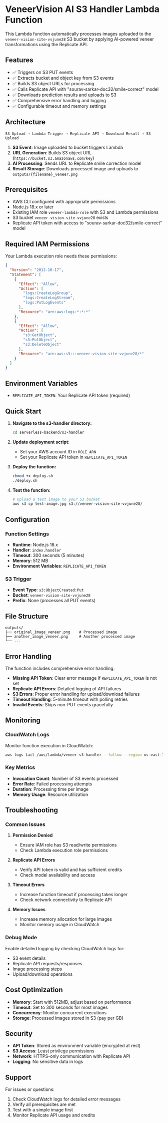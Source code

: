 # VeneerVision AI S3 Handler Lambda Function

This Lambda function automatically processes images uploaded to the `veneer-vision-site-vvjune28` S3 bucket by applying AI-powered veneer transformations using the Replicate API.

## Features

- ✅ Triggers on S3 PUT events
- ✅ Extracts bucket and object key from S3 events
- ✅ Builds S3 object URLs for processing
- ✅ Calls Replicate API with "sourav-sarkar-doc32/smile-correct" model
- ✅ Downloads prediction results and uploads to S3
- ✅ Comprehensive error handling and logging
- ✅ Configurable timeout and memory settings

## Architecture

```
S3 Upload → Lambda Trigger → Replicate API → Download Result → S3 Upload
```

1. **S3 Event**: Image uploaded to bucket triggers Lambda
2. **URL Generation**: Builds S3 object URL (`https://bucket.s3.amazonaws.com/key`)
3. **AI Processing**: Sends URL to Replicate smile correction model
4. **Result Storage**: Downloads processed image and uploads to `outputs/{filename}_veneer.png`

## Prerequisites

- AWS CLI configured with appropriate permissions
- Node.js 18.x or later
- Existing IAM role `veneer-lambda-role` with S3 and Lambda permissions
- S3 bucket `veneer-vision-site-vvjune28` exists
- Replicate API token with access to "sourav-sarkar-doc32/smile-correct" model

## Required IAM Permissions

Your Lambda execution role needs these permissions:

```json
{
  "Version": "2012-10-17",
  "Statement": [
    {
      "Effect": "Allow",
      "Action": [
        "logs:CreateLogGroup",
        "logs:CreateLogStream",
        "logs:PutLogEvents"
      ],
      "Resource": "arn:aws:logs:*:*:*"
    },
    {
      "Effect": "Allow",
      "Action": [
        "s3:GetObject",
        "s3:PutObject",
        "s3:DeleteObject"
      ],
      "Resource": "arn:aws:s3:::veneer-vision-site-vvjune28/*"
    }
  ]
}
```

## Environment Variables

- `REPLICATE_API_TOKEN`: Your Replicate API token (required)

## Quick Start

1. **Navigate to the s3-handler directory:**
   ```bash
   cd serverless-backend/s3-handler
   ```

2. **Update deployment script:**
   - Set your AWS account ID in `ROLE_ARN`
   - Set your Replicate API token in `REPLICATE_API_TOKEN`

3. **Deploy the function:**
   ```bash
   chmod +x deploy.sh
   ./deploy.sh
   ```

4. **Test the function:**
   ```bash
   # Upload a test image to your S3 bucket
   aws s3 cp test-image.jpg s3://veneer-vision-site-vvjune28/
   ```

## Configuration

### Function Settings
- **Runtime**: Node.js 18.x
- **Handler**: `index.handler`
- **Timeout**: 300 seconds (5 minutes)
- **Memory**: 512 MB
- **Environment Variables**: `REPLICATE_API_TOKEN`

### S3 Trigger
- **Event Type**: `s3:ObjectCreated:Put`
- **Bucket**: `veneer-vision-site-vvjune28`
- **Prefix**: None (processes all PUT events)

## File Structure

```
outputs/
├── original_image_veneer.png    # Processed image
├── another_image_veneer.png     # Another processed image
└── ...
```

## Error Handling

The function includes comprehensive error handling:

- **Missing API Token**: Clear error message if `REPLICATE_API_TOKEN` is not set
- **Replicate API Errors**: Detailed logging of API failures
- **S3 Errors**: Proper error handling for upload/download failures
- **Timeout Handling**: 5-minute timeout with polling retries
- **Invalid Events**: Skips non-PUT events gracefully

## Monitoring

### CloudWatch Logs
Monitor function execution in CloudWatch:
```bash
aws logs tail /aws/lambda/veneer-s3-handler --follow --region us-east-1
```

### Key Metrics
- **Invocation Count**: Number of S3 events processed
- **Error Rate**: Failed processing attempts
- **Duration**: Processing time per image
- **Memory Usage**: Resource utilization

## Troubleshooting

### Common Issues

1. **Permission Denied**
   - Ensure IAM role has S3 read/write permissions
   - Check Lambda execution role permissions

2. **Replicate API Errors**
   - Verify API token is valid and has sufficient credits
   - Check model availability and access

3. **Timeout Errors**
   - Increase function timeout if processing takes longer
   - Check network connectivity to Replicate API

4. **Memory Issues**
   - Increase memory allocation for large images
   - Monitor memory usage in CloudWatch

### Debug Mode
Enable detailed logging by checking CloudWatch logs for:
- S3 event details
- Replicate API requests/responses
- Image processing steps
- Upload/download operations

## Cost Optimization

- **Memory**: Start with 512MB, adjust based on performance
- **Timeout**: Set to 300 seconds for most images
- **Concurrency**: Monitor concurrent executions
- **Storage**: Processed images stored in S3 (pay per GB)

## Security

- **API Token**: Stored as environment variable (encrypted at rest)
- **S3 Access**: Least privilege permissions
- **Network**: HTTPS-only communication with Replicate API
- **Logging**: No sensitive data in logs

## Support

For issues or questions:
1. Check CloudWatch logs for detailed error messages
2. Verify all prerequisites are met
3. Test with a simple image first
4. Monitor Replicate API usage and credits 